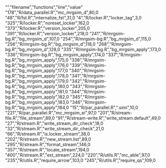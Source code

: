 "","filename","functions","line","value"
"178","R/data_parallel.R","mc_mrgsim_d",80,0
"48","R/fst.R","internalize_fst",31,0
"4","R/locker.R","locker_tag",3,0
"325","R/locker.R","noreset_locker",162,0
"373","R/locker.R","version_locker",205,0
"391","R/locker.R","version_locker",218,0
"241","R/mrgsim-bg.R","bg_mrgsim_d",107,0
"254","R/mrgsim-bg.R","bg_mrgsim_d",115,0
"256","R/mrgsim-bg.R","bg_mrgsim_d",118,0
"268","R/mrgsim-bg.R","bg_mrgsim_d",128,0
"335","R/mrgsim-bg.R","bg_mrgsim_apply",173,0
"336","R/mrgsim-bg.R","bg_mrgsim_apply",174,0
"337","R/mrgsim-bg.R","bg_mrgsim_apply",175,0
"338","R/mrgsim-bg.R","bg_mrgsim_apply",176,0
"339","R/mrgsim-bg.R","bg_mrgsim_apply",177,0
"340","R/mrgsim-bg.R","bg_mrgsim_apply",178,0
"341","R/mrgsim-bg.R","bg_mrgsim_apply",179,0
"342","R/mrgsim-bg.R","bg_mrgsim_apply",180,0
"343","R/mrgsim-bg.R","bg_mrgsim_apply",181,0
"344","R/mrgsim-bg.R","bg_mrgsim_apply",182,0
"345","R/mrgsim-bg.R","bg_mrgsim_apply",183,0
"346","R/mrgsim-bg.R","bg_mrgsim_apply",184,0
"15","R/par_parallel.R",".simi",10,0
"221","R/par_parallel.R","mc_mrgsim_ei",97,0
"201","R/stream-file.R","file_stream",89,0
"91","R/stream-write.R","write_stream.default",49,0
"27","R/stream.R","write_stream_dir_check",18,0
"32","R/stream.R","write_stream_dir_check",21,0
"66","R/stream.R","is.locker_stream",38,0
"202","R/stream.R","new_stream.list",89,0
"295","R/stream.R","format_stream",146,0
"357","R/stream.R","locate_stream",194,0
"400","R/stream.R","ext_stream",224,0
"220","R/utils.R","mc_able",97,0
"235","R/utils.R","require_arrow",103,0
"245","R/utils.R","require_qs",109,0
